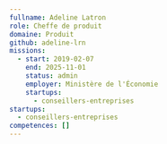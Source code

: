 ```yaml
---
fullname: Adeline Latron
role: Cheffe de produit
domaine: Produit
github: adeline-lrn
missions:
  - start: 2019-02-07
    end: 2025-11-01
    status: admin
    employer: Ministère de l'Économie
    startups:
      - conseillers-entreprises
startups:
  - conseillers-entreprises
competences: []
---
```

